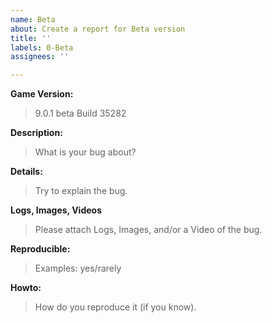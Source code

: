 ```yaml
---
name: Beta
about: Create a report for Beta version
title: ''
labels: 0-Beta
assignees: ''

---
```


**Game Version:**
> 9.0.1 beta Build 35282 

**Description:**
> What is your bug about?

**Details:**
> Try to explain the bug.

**Logs, Images, Videos**
> Please attach Logs, Images, and/or a Video of the bug.

**Reproducible:**
> Examples: yes/rarely

**Howto:**
> How do you reproduce it (if you know).
